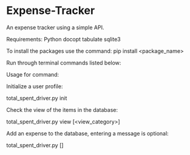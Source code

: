 # Expense-Tracker
An expense tracker using a simple API.

Requirements:
Python
docopt
tabulate
sqlite3 


To install the packages use the command:
pip install <package_name>


Run through terminal commands listed below:

Usage for command:

Initialize a user profile:

total_spent_driver.py init
 
Check the view of the items in the database:

total_spent_driver.py view [<view_category>]

Add an expense to the database, entering a message is optional:

total_spent_driver.py <amount> <category> [<message>]
